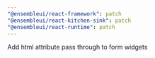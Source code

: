 ```yaml
---
"@ensembleui/react-framework": patch
"@ensembleui/react-kitchen-sink": patch
"@ensembleui/react-runtime": patch
---
```


Add html attribute pass through to form widgets
